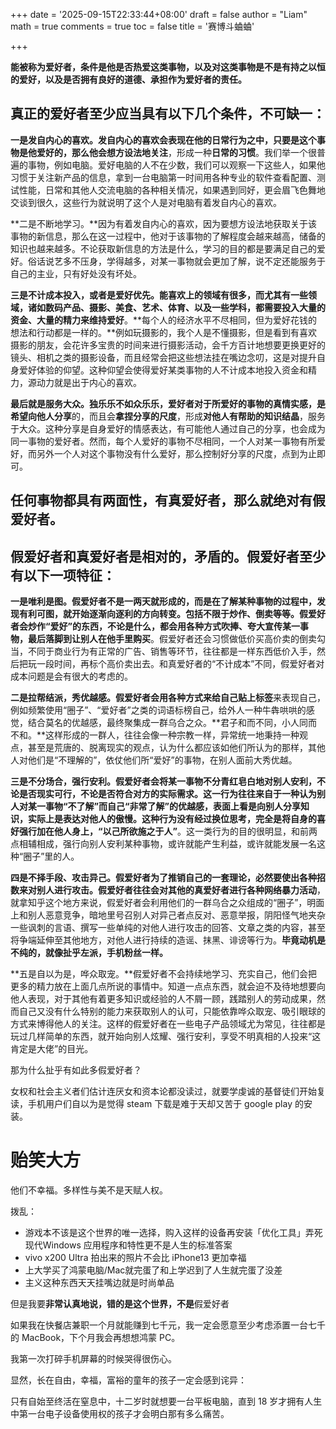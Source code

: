+++
date = '2025-09-15T22:33:44+08:00'
draft = false
author = "Liam"
math = true 
comments = true
toc = false
title = '赛博斗蛐蛐'

+++

**能被称为爱好者，条件是他是否热爱这类事物，以及对这类事物是不是有持之以恒的爱好，以及是否拥有良好的道德、承担作为爱好者的责任。**

## **真正的爱好者至少应当具有以下几个条件，不可缺一：**

**一是发自内心的喜欢。**发自内心的喜欢会表现在他的日常行为之中，只要是这个事物是他爱好的，那么他会想方设法地**关注**，形成一种**日常的习惯**。我们举一个很普遍的事物，例如电脑。爱好电脑的人不在少数，我们可以观察一下这些人，如果他习惯于关注新产品的信息，拿到一台电脑第一时间用各种专业的软件查看配置、测试性能，日常和其他人交流电脑的各种相关情况，如果遇到同好，更会眉飞色舞地交谈到很久，这些行为就说明了这个人是对电脑有着发自内心的喜欢。

**二是不断地学习。**因为有着发自内心的喜欢，因为要想方设法地获取关于该事物的新信息，那么在这一过程中，他对于该事物的了解程度会越来越高，储备的知识也越来越多。不论获取新信息的方法是什么，学习的目的都是要满足自己的爱好。俗话说艺多不压身，学得越多，对某一事物就会更加了解，说不定还能服务于自己的主业，只有好处没有坏处。

**三是不计成本投入，或者是爱好优先。**能喜欢上的领域有很多，而尤其有一些领域，诸如数码产品、摄影、美食、艺术、体育、以及一些学科，都**需要投入大量的资金、大量的精力来维持爱好**。**每个人的经济水平不尽相同，但为爱好花钱的想法和行动都是一样的。**例如玩摄影的，我个人是不懂摄影，但是看到有喜欢摄影的朋友，会花许多宝贵的时间来进行摄影活动，会千方百计地想要更换更好的镜头、相机之类的摄影设备，而且经常会把这些想法挂在嘴边念叨，这是对提升自身爱好体验的仰望。这种仰望会使得爱好某类事物的人不计成本地投入资金和精力，源动力就是出于内心的喜欢。

**最后就是服务大众。**独乐乐不如众乐乐，爱好者对于所爱好的事物的真情实感，是希望**向他人分享**的，而且会**拿捏分享的尺度**，形成**对他人有帮助的知识结晶**，服务于大众。这种分享是自身爱好的情感表达，有可能他人通过自己的分享，也会成为同一事物的爱好者。然而，每个人爱好的事物不尽相同，一个人对某一事物有所爱好，而另外一个人对这个事物没有什么爱好，那么控制好分享的尺度，点到为止即可。

## **任何事物都具有两面性，有真爱好者，那么就绝对有假爱好者。**

## **假爱好者和真爱好者是相对的，矛盾的。假爱好者至少有以下一项特征：**

**一是唯利是图。**假爱好者不是一两天就形成的，而是在了解某种事物的过程中，发现有利可图，就开始逐渐向逐利的方向转变。包括不限于炒作、倒卖等等。假爱好者会炒作“爱好”的东西，不论是什么，都会**用各种方式吹捧、夸大宣传某一事物，最后落脚到让别人在他手里购买**。假爱好者还会习惯做低价买高价卖的倒卖勾当，不同于商业行为有正常的广告、销售等环节，往往都是一样东西低价入手，然后把玩一段时间，再标个高价卖出去。和真爱好者的“不计成本”不同，假爱好者对成本问题是会有很大的考虑的。

**二是拉帮结派，秀优越感。**假爱好者会**用各种方式来给自己贴上标签**来表现自己，例如频繁使用“圈子”、“爱好者”之类的词语标榜自己，给外人一种牛犇哄哄的感觉，结合莫名的优越感，最终聚集成一群乌合之众。**君子和而不同，小人同而不和。**这样形成的一群人，往往会像一种宗教一样，异常统一地秉持一种观点，甚至是荒唐的、脱离现实的观点，认为什么都应该如他们所认为的那样，其他人对他们是“不理解的”，依仗他们所“爱好”的事物，在别人面前大秀优越。

**三是不分场合，强行安利。**假爱好者会将某一事物**不分青红皂白地对别人安利，不论是否现实可行，不论是否符合对方的实际需求。**这一行为往往来自于一种认为别人对某一事物“不了解”而自己“非常了解”的优越感，表面上看是向别人分享知识，实际上是表达对他人的傲慢。这种行为没有经过换位思考，完全是将自身的喜好强行加在他人身上，**“以己所欲施之于人”**。这一类行为的目的很明显，和前两点相辅相成，强行向别人安利某种事物，或许就能产生利益，或许就能发展一名这种“圈子”里的人。

**四是不择手段、攻击异己。**假爱好者为了推销自己的一套理论，必然要使出各种招数来对别人进行攻击。假爱好者往往会对其他的真爱好者进行各种**网络暴力活动**，就拿知乎这个地方来说，假爱好者会利用他们的一群乌合之众组成的“圈子”，明面上和别人恶意竞争，暗地里号召别人对异己者点反对、恶意举报，阴阳怪气地夹杂一些讽刺的言语、撰写一些单纯的对他人进行攻击的回答、文章之类的内容，甚至将争端延伸至其他地方，对他人进行持续的造谣、抹黑、诽谤等行为。**毕竟动机是不纯的，就像扯乎左派，手机粉丝一样。**

**五是自以为是，哗众取宠。**假爱好者不会持续地学习、充实自己，他们会把更多的精力放在上面几点所说的事情中。知道一点点东西，就会迫不及待地想要向他人表现，对于其他有着更多知识或经验的人不屑一顾，践踏别人的劳动成果，然而自己又没有什么特别的能力来获取别人的认可，只能依靠哗众取宠、吸引眼球的方式来博得他人的关注。这样的假爱好者在一些电子产品领域尤为常见，往往都是玩过几样简单的东西，就开始向别人炫耀、强行安利，享受不明真相的人投来“这肯定是大佬”的目光。

那为什么扯乎有如此多假爱好者？

女权和社会主义者们估计连厌女和资本论都没读过，就要学虔诚的基督徒们开始复读，手机用户们自以为是觉得 steam 下载是难于天却又苦于 google play 的安装。

# 贻笑大方

他们不幸福。多样性与美不是天赋人权。

拨乱：

- 游戏本不该是这个世界的唯一选择，购入这样的设备再安装「优化工具」弄死现代Windows 应用程序和特性更不是人生的标准答案
- vivo x200 Ultra 拍出来的照片不会比 iPhone13 更加幸福
- 上大学买了鸿蒙电脑/Mac就完蛋了和上学迟到了人生就完蛋了没差
- 主义这种东西天天挂嘴边就是时尚单品

但是我要**非常认真地说，错的是这个世界，不是**假爱好者

如果我在快餐店兼职一个月就能赚到七千元，我一定会愿意至少考虑添置一台七千的 MacBook，下个月我会再想想鸿蒙 PC。

我第一次打碎手机屏幕的时候哭得很伤心。

显然，长在自由，幸福，富裕的童年的孩子一定会感到诧异：<br>

只有自始至终活在窒息中，十二岁时就想要一台平板电脑，直到 18 岁才拥有人生中第一台电子设备使用权的孩子才会明白那有多么痛苦。
